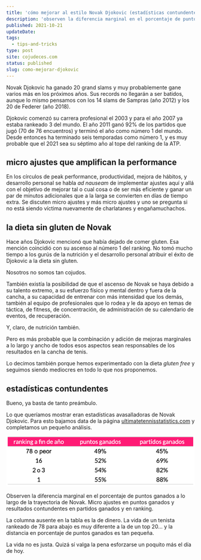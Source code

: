 ```yaml
---
title: 'cómo mejorar al estilo Novak Djokovic (estadísticas contundentes)'
description: 'observen la diferencia marginal en el porcentaje de puntos ganados a lo largo de la trayectoria de Novak. Micro ajustes en puntos ganados y resultados contundentes en partidos ganados y en ranking.'
published: 2021-10-21
updateDate:
tags:
  - tips-and-tricks
type: post
site: cojudeces.com
status: published
slug: como-mejorar-djokovic
---
```


Novak Djokovic ha ganado 20 grand slams y muy probablemente gane varios más en los próximos años. Sus records no llegarán a ser batidos, aunque lo mismo pensamos con los 14 slams de Sampras (año 2012) y los 20 de Federer (año 2018).

Djokovic comenzó su carrera profesional el 2003 y para el año 2007 ya estaba rankeado 3 del mundo. El año 2011 ganó 92% de los partidos que jugó (70 de 76 encuentros) y terminó el año como número 1 del mundo. Desde entonces ha terminado seis temporadas como número 1, y es muy probable que el 2021 sea su séptimo año al tope del ranking de la ATP.

## micro ajustes que amplifican la performance

En los círculos de peak performance, productividad, mejora de hábitos, y desarrollo personal se habla *ad nauseam* de implementar ajustes aquí y allá con el objetivo de mejorar tal o cual cosa o de ser más eficiente y ganar un par de minutos adicionales que a la larga se convierten en días de tiempo extra. Se discuten micro ajustes y más micro ajustes y uno se pregunta si no está siendo víctima nuevamente de charlatanes y engañamuchachos.

## la dieta sin gluten de Novak

Hace años Djokovic mencionó que había dejado de comer gluten. Esa mención coincidió con su ascenso al número 1 del ranking. No tomó mucho tiempo a los gurús de la nutrición y el desarrollo personal atribuir el éxito de Djokovic a la dieta sin gluten.

Nosotros no somos tan cojudos.

También existía la posibilidad de que el ascenso de Novak se haya debido a su talento extremo, a su esfuerzo físico y mental dentro y fuera de la cancha, a su capacidad de entrenar con más intensidad que los demás, también al equipo de profesionales que lo rodea y le da apoyo en temas de táctica, de fitness, de concentración, de administración de su calendario de eventos, de recuperación.

Y, claro, de nutrición también.

Pero es más probable que la combinación y adición de mejoras marginales a lo largo y ancho de todos esos aspectos sean responsables de los resultados en la cancha de tenis.

Lo decimos también porque hemos experimentado con la dieta *gluten free* y seguimos siendo mediocres en todo lo que nos proponemos.

## estadísticas contundentes

Bueno, ya basta de tanto preámbulo.

Lo que queríamos mostrar eran estadísticas avasalladoras de Novak Djokovic. Para esto bajamos data de la página [ultimatetennisstatistics.com](https://ultimatetennisstatistics.com) y completamos un pequeño análisis.

![](../../assets/2021-10-Estadisticas-de-Novak-Djokovic-min.png)

Observen la diferencia marginal en el porcentaje de puntos ganados a lo largo de la trayectoria de Novak. Micro ajustes en puntos ganados y resultados contundentes en partidos ganados y en ranking.

La columna ausente en la tabla es la de dinero. La vida de un tenista rankeado de 78 para abajo es muy diferente a la de un top 20... y la distancia en porcentaje de puntos ganados es tan pequeña.

La vida no es justa. Quizá sí valga la pena esforzarse un poquito más el día de hoy.
